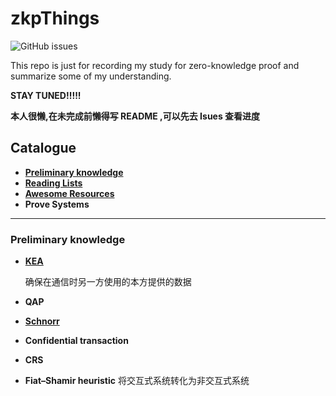 # zkpThings

![GitHub issues](https://img.shields.io/github/issues/Whisker17/zkpThings)

This repo is just for recording my study for zero-knowledge proof and summarize some of my understanding.

**STAY TUNED!!!!!**

**本人很懒,在未完成前懒得写 README ,可以先去 Isues 查看进度**

## Catalogue

- [**Preliminary knowledge**](#Preliminary-knowledge)
- [**Reading Lists**](https://github.com/Whisker17/zkpThings/blob/master/Reading_Lists.md)
- [**Awesome Resources**](https://github.com/Whisker17/zkpThings/blob/master/Awesome_Resources.md)
- **Prove Systems**

------

### Preliminary knowledge

- [**KEA**](./src/KEA.md)

  确保在通信时另一方使用的本方提供的数据

- **QAP**



- [**Schnorr**](https://github.com/Whisker17/zkpThings/issues/2)

- **Confidential transaction**

- **CRS**

- **Fiat–Shamir heuristic**
  将交互式系统转化为非交互式系统